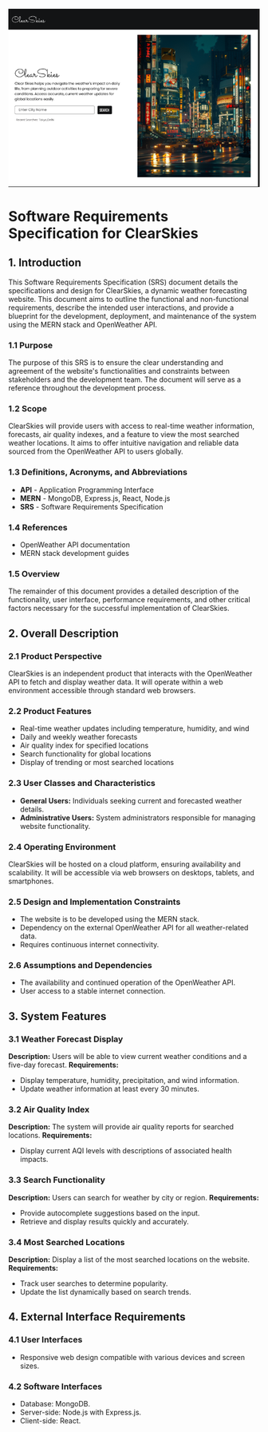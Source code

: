 ![app](image-1.png)

# Software Requirements Specification for ClearSkies

## 1. Introduction
This Software Requirements Specification (SRS) document details the specifications and design for ClearSkies, a dynamic weather forecasting website. This document aims to outline the functional and non-functional requirements, describe the intended user interactions, and provide a blueprint for the development, deployment, and maintenance of the system using the MERN stack and OpenWeather API.

### 1.1 Purpose
The purpose of this SRS is to ensure the clear understanding and agreement of the website's functionalities and constraints between stakeholders and the development team. The document will serve as a reference throughout the development process.

### 1.2 Scope
ClearSkies will provide users with access to real-time weather information, forecasts, air quality indexes, and a feature to view the most searched weather locations. It aims to offer intuitive navigation and reliable data sourced from the OpenWeather API to users globally.

### 1.3 Definitions, Acronyms, and Abbreviations
- **API** - Application Programming Interface
- **MERN** - MongoDB, Express.js, React, Node.js
- **SRS** - Software Requirements Specification

### 1.4 References
- OpenWeather API documentation
- MERN stack development guides

### 1.5 Overview
The remainder of this document provides a detailed description of the functionality, user interface, performance requirements, and other critical factors necessary for the successful implementation of ClearSkies.

## 2. Overall Description
### 2.1 Product Perspective
ClearSkies is an independent product that interacts with the OpenWeather API to fetch and display weather data. It will operate within a web environment accessible through standard web browsers.

### 2.2 Product Features
- Real-time weather updates including temperature, humidity, and wind
- Daily and weekly weather forecasts
- Air quality index for specified locations
- Search functionality for global locations
- Display of trending or most searched locations

### 2.3 User Classes and Characteristics
- **General Users:** Individuals seeking current and forecasted weather details.
- **Administrative Users:** System administrators responsible for managing website functionality.

### 2.4 Operating Environment
ClearSkies will be hosted on a cloud platform, ensuring availability and scalability. It will be accessible via web browsers on desktops, tablets, and smartphones.

### 2.5 Design and Implementation Constraints
- The website is to be developed using the MERN stack.
- Dependency on the external OpenWeather API for all weather-related data.
- Requires continuous internet connectivity.

### 2.6 Assumptions and Dependencies
- The availability and continued operation of the OpenWeather API.
- User access to a stable internet connection.

## 3. System Features
### 3.1 Weather Forecast Display
**Description:** Users will be able to view current weather conditions and a five-day forecast.
**Requirements:**
- Display temperature, humidity, precipitation, and wind information.
- Update weather information at least every 30 minutes.

### 3.2 Air Quality Index
**Description:** The system will provide air quality reports for searched locations.
**Requirements:**
- Display current AQI levels with descriptions of associated health impacts.

### 3.3 Search Functionality
**Description:** Users can search for weather by city or region.
**Requirements:**
- Provide autocomplete suggestions based on the input.
- Retrieve and display results quickly and accurately.

### 3.4 Most Searched Locations
**Description:** Display a list of the most searched locations on the website.
**Requirements:**
- Track user searches to determine popularity.
- Update the list dynamically based on search trends.

## 4. External Interface Requirements
### 4.1 User Interfaces
- Responsive web design compatible with various devices and screen sizes.
### 4.2 Software Interfaces
- Database: MongoDB.
- Server-side: Node.js with Express.js.
- Client-side: React.


